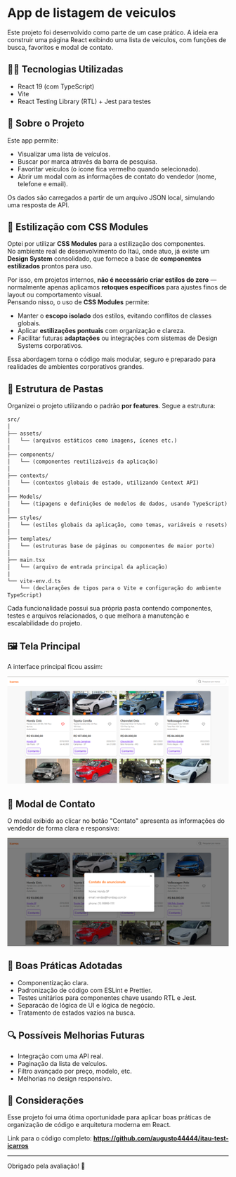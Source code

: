 # App de listagem de veiculos

Este projeto foi desenvolvido como parte de um case prático. A ideia era construir uma página React exibindo uma lista de veículos, com funções de busca, favoritos e modal de contato.

## 👩‍💻 Tecnologias Utilizadas
- React 19 (com TypeScript)
- Vite
- React Testing Library (RTL) + Jest para testes

## 🔧 Sobre o Projeto

Este app permite:
- Visualizar uma lista de veículos.
- Buscar por marca através da barra de pesquisa.
- Favoritar veículos (o ícone fica vermelho quando selecionado).
- Abrir um modal com as informações de contato do vendedor (nome, telefone e email).

Os dados são carregados a partir de um arquivo JSON local, simulando uma resposta de API.

## 🎨 Estilização com CSS Modules

Optei por utilizar **CSS Modules** para a estilização dos componentes.  
No ambiente real de desenvolvimento do Itaú, onde atuo, já existe um **Design System** consolidado, que fornece a base de **componentes estilizados** prontos para uso.

Por isso, em projetos internos, **não é necessário criar estilos do zero** — normalmente apenas aplicamos **retoques específicos** para ajustes finos de layout ou comportamento visual.  
Pensando nisso, o uso de **CSS Modules** permite:
- Manter o **escopo isolado** dos estilos, evitando conflitos de classes globais.
- Aplicar **estilizações pontuais** com organização e clareza.
- Facilitar futuras **adaptações** ou integrações com sistemas de Design Systems corporativos.

Essa abordagem torna o código mais modular, seguro e preparado para realidades de ambientes corporativos grandes.

## 📂 Estrutura de Pastas
Organizei o projeto utilizando o padrão **por features**. Segue a estrutura:
```
src/
│
├── assets/
│   └── (arquivos estáticos como imagens, ícones etc.)
│
├── components/
│   └── (componentes reutilizáveis da aplicação)
│
├── contexts/
│   └── (contextos globais de estado, utilizando Context API)
│
├── Models/
│   └── (tipagens e definições de modelos de dados, usando TypeScript)
│
├── styles/
│   └── (estilos globais da aplicação, como temas, variáveis e resets)
│
├── templates/
│   └── (estruturas base de páginas ou componentes de maior porte)
│
├── main.tsx
│   └── (arquivo de entrada principal da aplicação)
|
└── vite-env.d.ts
    └── (declarações de tipos para o Vite e configuração do ambiente TypeScript)
```
Cada funcionalidade possui sua própria pasta contendo componentes, testes e arquivos relacionados, o que melhora a manutenção e escalabilidade do projeto.

## 🖼️ Tela Principal

A interface principal ficou assim:

![Tela Principal](./src/assets/images/Home.png)

## 📢 Modal de Contato

O modal exibido ao clicar no botão "Contato" apresenta as informações do vendedor de forma clara e responsiva:

![Modal de Contato](./src/assets/images/Modal.png)

## 💪 Boas Práticas Adotadas
- Componentização clara.
- Padronização de código com ESLint e Prettier.
- Testes unitários para componentes chave usando RTL e Jest.
- Separacão de lógica de UI e lógica de negócio.
- Tratamento de estados vazios na busca.

## 🔍 Possíveis Melhorias Futuras
- Integração com uma API real.
- Paginação da lista de veículos.
- Filtro avançado por preço, modelo, etc.
- Melhorias no design responsivo.

## 📅 Considerações
Esse projeto foi uma ótima oportunidade para aplicar boas práticas de organização de código e arquitetura moderna em React.

Link para o código completo: **https://github.com/augusto44444/itau-test-icarros**

---

Obrigado pela avaliação! 🚀

